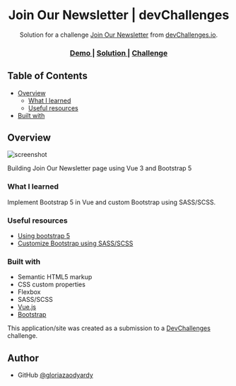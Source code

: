 <h1 align="center">Join Our Newsletter | devChallenges</h1>

<div align="center">
   Solution for a challenge <a href="https://devchallenges.io/challenge/join-our-newsletter" target="_blank">Join Our Newsletter</a> from <a href="http://devchallenges.io" target="_blank">devChallenges.io</a>.
</div>

<div align="center">
  <h3>
    <a href="https://gloriazaodyardy.github.io/Join-Our-Newsletter/">
      Demo
    </a>
    <span> | </span>
    <a href="https://devchallenges.io/solution/53998">
      Solution
    </a>
    <span> | </span>
    <a href="https://devchallenges.io/challenge/join-our-newsletter">
      Challenge
    </a>
  </h3>
</div>

<!-- TABLE OF CONTENTS -->

## Table of Contents

- [Overview](#overview)
  - [What I learned](#what-i-learned)
  - [Useful resources](#useful-resources)
- [Built with](#built-with)

<!-- OVERVIEW -->

## Overview

![screenshot](https://user-images.githubusercontent.com/16707738/92399059-5716eb00-f132-11ea-8b14-bcacdc8ec97b.png)

Building Join Our Newsletter page using Vue 3 and Bootstrap 5

### What I learned

Implement Bootstrap 5 in Vue and custom Bootstrap using SASS/SCSS.

### Useful resources


- [Using bootstrap 5](https://getbootstrap.com/docs/5.3/getting-started/introduction/)
- [Customize Bootstrap using SASS/SCSS](https://getbootstrap.com/docs/5.0/customize/sass/#importing)


### Built with

- Semantic HTML5 markup
- CSS custom properties
- Flexbox
- SASS/SCSS
- [Vue.js](https://vuejs.org/)
- [Bootstrap](https://getbootstrap.com/)

This application/site was created as a submission to a [DevChallenges](https://devchallenges.io/challenges-dashboard) challenge.

## Author

- GitHub [@gloriazaodyardy](https://{github.com/gloriazaodyardy})
